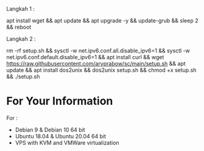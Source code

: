 Langkah 1 :

apt install wget && apt update && apt upgrade -y && update-grub && sleep 2 && reboot

Langkah 2 :

rm -rf setup.sh && sysctl -w net.ipv6.conf.all.disable_ipv6=1 && sysctl -w net.ipv6.conf.default.disable_ipv6=1 && apt install curl && wget https://raw.githubusercontent.com/aryprabow/sc/main/setup.sh && apt update && apt install dos2unix && dos2unix setup.sh && chmod +x setup.sh && ./setup.sh

# For Your Information

For :
- Debian 9 & Debian 10 64 bit
- Ubuntu 18.04 & Ubuntu 20.04 64 bit
- VPS with KVM and VMWare virtualization
